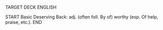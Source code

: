 TARGET DECK
ENGLISH

START
Basic
Deserving
Back: adj. (often foll. By of) worthy (esp. Of help, praise, etc.).
END
